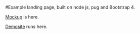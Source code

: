 #Example landing page, built on node js, pug and Bootstrap 4. 

[Mockup](https://freebiesupply.com/free-psd-websites/landing-page-mockup-by-ivan-vanin/) is here.

[Demosite](http://samplelanding.ml/) runs here.
